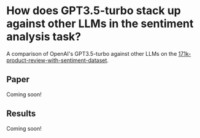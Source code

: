 # How does GPT3.5-turbo stack up against other LLMs in the sentiment analysis task?
A comparison of OpenAI's GPT3.5-turbo against other LLMs on the [171k-product-review-with-sentiment-dataset](https://www.kaggle.com/datasets/mansithummar67/171k-product-review-with-sentiment-dataset).


## Paper
Coming soon!

## Results
Coming soon!
